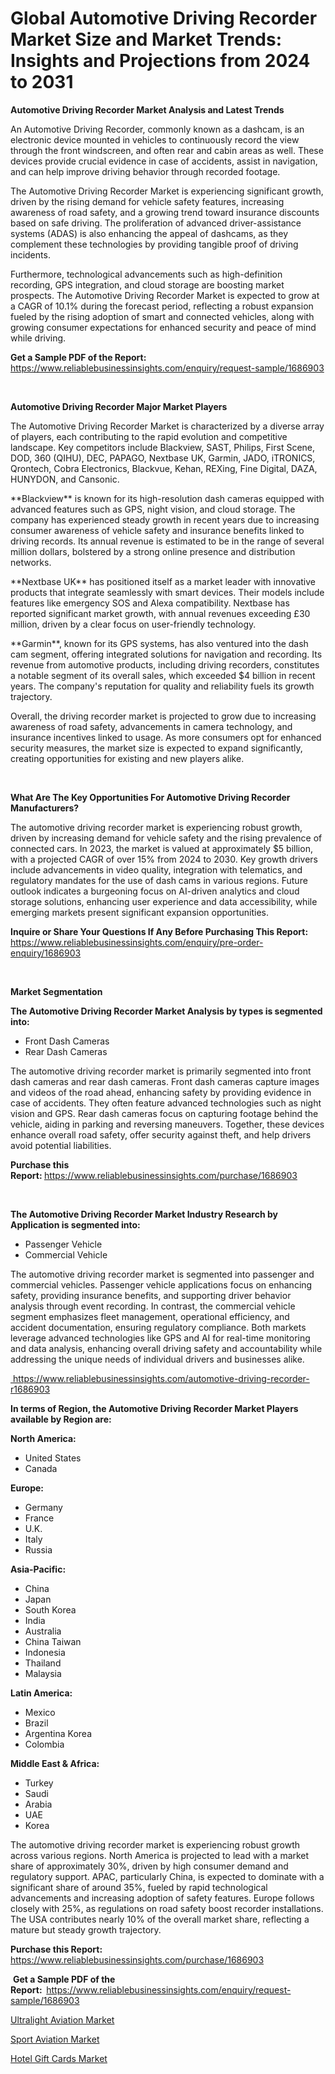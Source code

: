 <p><h1>Global Automotive Driving Recorder Market Size and Market Trends: Insights and Projections from 2024 to 2031</h1></p><p><strong>Automotive Driving Recorder Market Analysis and Latest Trends</strong></p>
<p><p>An Automotive Driving Recorder, commonly known as a dashcam, is an electronic device mounted in vehicles to continuously record the view through the front windscreen, and often rear and cabin areas as well. These devices provide crucial evidence in case of accidents, assist in navigation, and can help improve driving behavior through recorded footage.</p><p>The Automotive Driving Recorder Market is experiencing significant growth, driven by the rising demand for vehicle safety features, increasing awareness of road safety, and a growing trend toward insurance discounts based on safe driving. The proliferation of advanced driver-assistance systems (ADAS) is also enhancing the appeal of dashcams, as they complement these technologies by providing tangible proof of driving incidents.</p><p>Furthermore, technological advancements such as high-definition recording, GPS integration, and cloud storage are boosting market prospects. The Automotive Driving Recorder Market is expected to grow at a CAGR of 10.1% during the forecast period, reflecting a robust expansion fueled by the rising adoption of smart and connected vehicles, along with growing consumer expectations for enhanced security and peace of mind while driving.</p></p>
<p><strong>Get a Sample PDF of the Report:&nbsp;</strong> <a href="https://www.reliablebusinessinsights.com/enquiry/request-sample/1686903?utm_campaign=100&utm_medium=2&utm_source=Github&utm_content=ia&utm_term=31122024&utm_id=automotive-driving-recorder">https://www.reliablebusinessinsights.com/enquiry/request-sample/1686903</a></p>
<p>&nbsp;</p>
<p><strong>Automotive Driving Recorder Major Market Players</strong></p>
<p><p>The Automotive Driving Recorder Market is characterized by a diverse array of players, each contributing to the rapid evolution and competitive landscape. Key competitors include Blackview, SAST, Philips, First Scene, DOD, 360 (QIHU), DEC, PAPAGO, Nextbase UK, Garmin, JADO, iTRONICS, Qrontech, Cobra Electronics, Blackvue, Kehan, REXing, Fine Digital, DAZA, HUNYDON, and Cansonic.</p><p>**Blackview** is known for its high-resolution dash cameras equipped with advanced features such as GPS, night vision, and cloud storage. The company has experienced steady growth in recent years due to increasing consumer awareness of vehicle safety and insurance benefits linked to driving records. Its annual revenue is estimated to be in the range of several million dollars, bolstered by a strong online presence and distribution networks.</p><p>**Nextbase UK** has positioned itself as a market leader with innovative products that integrate seamlessly with smart devices. Their models include features like emergency SOS and Alexa compatibility. Nextbase has reported significant market growth, with annual revenues exceeding £30 million, driven by a clear focus on user-friendly technology.</p><p>**Garmin**, known for its GPS systems, has also ventured into the dash cam segment, offering integrated solutions for navigation and recording. Its revenue from automotive products, including driving recorders, constitutes a notable segment of its overall sales, which exceeded $4 billion in recent years. The company's reputation for quality and reliability fuels its growth trajectory.</p><p>Overall, the driving recorder market is projected to grow due to increasing awareness of road safety, advancements in camera technology, and insurance incentives linked to usage. As more consumers opt for enhanced security measures, the market size is expected to expand significantly, creating opportunities for existing and new players alike.</p></p>
<p>&nbsp;</p>
<p><strong>What Are The Key Opportunities For Automotive Driving Recorder Manufacturers?</strong></p>
<p><p>The automotive driving recorder market is experiencing robust growth, driven by increasing demand for vehicle safety and the rising prevalence of connected cars. In 2023, the market is valued at approximately $5 billion, with a projected CAGR of over 15% from 2024 to 2030. Key growth drivers include advancements in video quality, integration with telematics, and regulatory mandates for the use of dash cams in various regions. Future outlook indicates a burgeoning focus on AI-driven analytics and cloud storage solutions, enhancing user experience and data accessibility, while emerging markets present significant expansion opportunities.</p></p>
<p><strong>Inquire or Share Your Questions If Any Before Purchasing This Report:</strong> <a href="https://www.reliablebusinessinsights.com/enquiry/pre-order-enquiry/1686903?utm_campaign=100&utm_medium=2&utm_source=Github&utm_content=ia&utm_term=31122024&utm_id=automotive-driving-recorder">https://www.reliablebusinessinsights.com/enquiry/pre-order-enquiry/1686903</a></p>
<p>&nbsp;</p>
<p><strong>Market Segmentation</strong></p>
<p><strong>The Automotive Driving Recorder Market Analysis by types is segmented into:</strong></p>
<p><ul><li>Front Dash Cameras</li><li>Rear Dash Cameras</li></ul></p>
<p><p>The automotive driving recorder market is primarily segmented into front dash cameras and rear dash cameras. Front dash cameras capture images and videos of the road ahead, enhancing safety by providing evidence in case of accidents. They often feature advanced technologies such as night vision and GPS. Rear dash cameras focus on capturing footage behind the vehicle, aiding in parking and reversing maneuvers. Together, these devices enhance overall road safety, offer security against theft, and help drivers avoid potential liabilities.</p></p>
<p><strong>Purchase this Report:&nbsp;</strong><a href="https://www.reliablebusinessinsights.com/purchase/1686903?utm_campaign=100&utm_medium=2&utm_source=Github&utm_content=ia&utm_term=31122024&utm_id=automotive-driving-recorder">https://www.reliablebusinessinsights.com/purchase/1686903</a></p>
<p>&nbsp;</p>
<p><strong>The Automotive Driving Recorder Market Industry Research by Application is segmented into:</strong></p>
<p><ul><li>Passenger Vehicle</li><li>Commercial Vehicle</li></ul></p>
<p><p>The automotive driving recorder market is segmented into passenger and commercial vehicles. Passenger vehicle applications focus on enhancing safety, providing insurance benefits, and supporting driver behavior analysis through event recording. In contrast, the commercial vehicle segment emphasizes fleet management, operational efficiency, and accident documentation, ensuring regulatory compliance. Both markets leverage advanced technologies like GPS and AI for real-time monitoring and data analysis, enhancing overall driving safety and accountability while addressing the unique needs of individual drivers and businesses alike.</p></p>
<p><a href="https://www.reliablebusinessinsights.com/automotive-driving-recorder-r1686903?utm_campaign=100&utm_medium=2&utm_source=Github&utm_content=ia&utm_term=31122024&utm_id=automotive-driving-recorder">&nbsp;https://www.reliablebusinessinsights.com/automotive-driving-recorder-r1686903</a></p>
<p><strong>In terms of Region, the Automotive Driving Recorder Market Players available by Region are:</strong></p>
<p>
    <p> <strong> North America: </strong>
        <ul>
            <li>United States</li>
            <li>Canada</li>
        </ul>
        </p> 
    <p> <strong> Europe: </strong>
        <ul>
            <li>Germany</li>
            <li>France</li>
            <li>U.K.</li>
            <li>Italy</li>
            <li>Russia</li>
        </ul>
        </p> 
    <p> <strong> Asia-Pacific: </strong>
        <ul>
            <li>China</li>
            <li>Japan</li>
            <li>South Korea</li>
            <li>India</li>
            <li>Australia</li>
            <li>China Taiwan</li>
            <li>Indonesia</li>
            <li>Thailand</li>
            <li>Malaysia</li>
        </ul>
        </p> 
    <p> <strong> Latin America: </strong>
        <ul>
            <li>Mexico</li>
            <li>Brazil</li>
            <li>Argentina Korea</li>
            <li>Colombia</li>
        </ul>
        </p> 
    <p> <strong> Middle East & Africa: </strong>
        <ul>
            <li>Turkey</li>
            <li>Saudi</li>
            <li>Arabia</li>
            <li>UAE</li>
            <li>Korea</li>
        </ul>
    </p>
    </p>
<p><p>The automotive driving recorder market is experiencing robust growth across various regions. North America is projected to lead with a market share of approximately 30%, driven by high consumer demand and regulatory support. APAC, particularly China, is expected to dominate with a significant share of around 35%, fueled by rapid technological advancements and increasing adoption of safety features. Europe follows closely with 25%, as regulations on road safety boost recorder installations. The USA contributes nearly 10% of the overall market share, reflecting a mature but steady growth trajectory.</p></p>
<p><strong>Purchase this Report: </strong><a href="https://www.reliablebusinessinsights.com/purchase/1686903?utm_campaign=100&utm_medium=2&utm_source=Github&utm_content=ia&utm_term=31122024&utm_id=automotive-driving-recorder">https://www.reliablebusinessinsights.com/purchase/1686903</a></p>
<p>&nbsp;<strong>Get a Sample PDF of the Report:&nbsp;&nbsp;</strong><a href="https://www.reliablebusinessinsights.com/enquiry/request-sample/1686903?utm_campaign=100&utm_medium=2&utm_source=Github&utm_content=ia&utm_term=31122024&utm_id=automotive-driving-recorder">https://www.reliablebusinessinsights.com/enquiry/request-sample/1686903</a></p>
<p><strong></strong></p>
<p><p><a href="https://github.com/lvaill871987/Market-Research-Report-List-1/blob/main/ultralight-aviation-market.md?utm_campaign=100&utm_medium=2&utm_source=Github&utm_content=ia&utm_term=31122024&utm_id=automotive-driving-recorder">Ultralight Aviation Market</a></p><p><a href="https://github.com/klaassenmackenzie6/Market-Research-Report-List-1/blob/main/sport-aviation-market.md?utm_campaign=100&utm_medium=2&utm_source=Github&utm_content=ia&utm_term=31122024&utm_id=automotive-driving-recorder">Sport Aviation Market</a></p><p><a href="https://github.com/tanekacalderon743/Market-Research-Report-List-1/blob/main/hotel-gift-cards-market.md?utm_campaign=100&utm_medium=2&utm_source=Github&utm_content=ia&utm_term=31122024&utm_id=automotive-driving-recorder">Hotel Gift Cards Market</a></p></p>